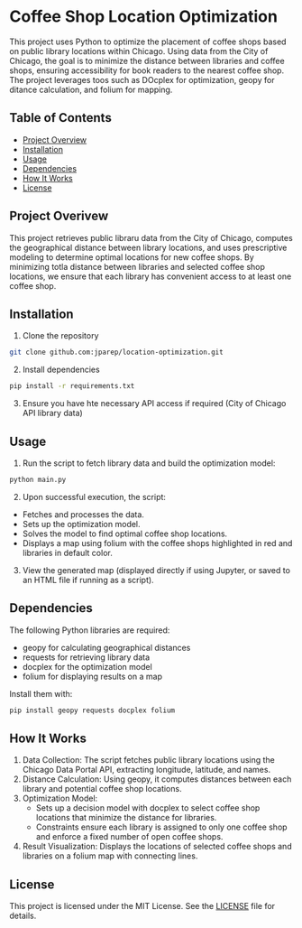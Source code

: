 # Coffee Shop Location Optimization

This project uses Python to optimize the placement of coffee shops based on public library locations within Chicago. Using data from the City of Chicago, the goal is to minimize the distance between libraries and coffee shops, ensuring accessibility for book readers to the nearest coffee shop. The project leverages toos such as DOcplex for optimization, geopy for ditance calculation, and folium for mapping.


## Table of Contents
- [Project Overview](#project-overview)
- [Installation](#installation)
- [Usage](#usage)
- [Dependencies](#dependencies)
- [How It Works](#how-it-works)
- [License](#license)


## Project Overivew

This project retrieves public libraru data from the City of Chicago, computes the geographical distance between library locations, and uses prescriptive modeling to determine optimal locations for new coffee shops. By minimizing totla distance between libraries and selected coffee shop locations, we ensure that each library has convenient access to at least one coffee shop.


## Installation

1. Clone the repository
```bash
git clone github.com:jparep/location-optimization.git
```
2. Install dependencies
```bash
pip install -r requirements.txt
```
3. Ensure you have hte necessary API access if required (City of Chicago API library data)


## Usage

1. Run the script to fetch library data and build the optimization model:
```bash
python main.py
```

2. Upon successful execution, the script:

- Fetches and processes the data.
- Sets up the optimization model.
- Solves the model to find optimal coffee shop locations.
- Displays a map using folium with the coffee shops highlighted in red and libraries in default color.

3. View the generated map (displayed directly if using Jupyter, or saved to an HTML file if running as a script).


## Dependencies

The following Python libraries are required:

- geopy for calculating geographical distances
- requests for retrieving library data
- docplex for the optimization model
- folium for displaying results on a map

Install them with:
```bash
pip install geopy requests docplex folium
```


## How It Works

1. Data Collection: The script fetches public library locations using the Chicago Data Portal API, extracting longitude, latitude, and names.
2. Distance Calculation: Using geopy, it computes distances between each library and potential coffee shop locations.
3. Optimization Model:
    - Sets up a decision model with docplex to select coffee shop locations that minimize the distance for libraries.
    - Constraints ensure each library is assigned to only one coffee shop and enforce a fixed number of open coffee shops.
4. Result Visualization: Displays the locations of selected coffee shops and libraries on a folium map with connecting lines.



## License
This project is licensed under the MIT License. See the [LICENSE](./LICENSE) file for details.
